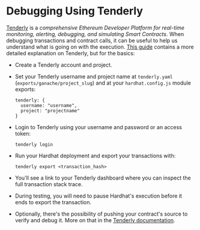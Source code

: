 # Debugging Using Tenderly


[Tenderly](https://tenderly.co/) is a _comprehensive Ethereum Developer Platform for real-time monitoring, alerting, debugging, and simulating Smart Contracts_. When debugging transactions and contract calls, it can be useful to help us understand what is going on with the execution. [This guide](https://docs.tenderly.co/monitoring/how-to-use-tenderly-debugger) contains a more detailed explanation on Tenderly, but for the basics:

- Create a Tenderly account and project.

- Set your Tenderly username and project name at `tenderly.yaml` (`exports/ganache/project_slug`) and at your `hardhat.config.js` module exports:

    ```
    tenderly: {
      username: "username",
      project: "projectname"
    }
    ```

- Login to Tenderly using your username and password or an access token:
    ```
    tenderly login
    ```

- Run your Hardhat deployment and export your transactions with:
    ```
    tenderly export <transaction_hash>
    ```
- You'll see a link to your Tenderly dashboard where you can inspect the full transaction stack trace.
- During testing, you will need to pause Hardhat's execution before it ends to export the transaction.
- Optionally, there's the possibility of pushing your contract's source to verify and debug it. More on that in the [Tenderly documentation](https://docs.tenderly.co/debugger/how-to-use-tenderly-debugger).
